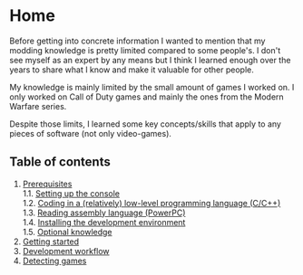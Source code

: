 # Home
Before getting into concrete information I wanted to mention that my modding knowledge is pretty limited compared to some people's. I don't see myself as an expert by any means but I think I learned enough over the years to share what I know and make it valuable for other people.

My knowledge is mainly limited by the small amount of games I worked on. I only worked on Call of Duty games and mainly the ones from the Modern Warfare series.

Despite those limits, I learned some key concepts/skills that apply to any pieces of software (not only video-games).

## Table of contents
1. [Prerequisites](Prerequisites/prerequisites.md)  
  1.1. [Setting up the console](Prerequisites/console-setup.md)  
  1.2. [Coding in a (relatively) low-level programming language (C/C++)](Prerequisites/coding.md)  
  1.3. [Reading assembly language (PowerPC)](Prerequisites/assembly.md)  
  1.4. [Installing the development environment](Prerequisites/install-env.md)  
  1.5. [Optional knowledge](Prerequisites/optional.md)  
2. [Getting started](GettingStarted/getting-started.md)
3. [Development workflow](DevelopmentWorkflow/development-workflow.md)
4. [Detecting games](detecting-games.md)

